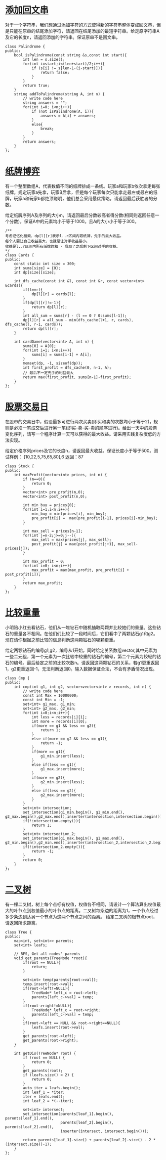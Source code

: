 # [添加回文串](http://www.nowcoder.com/practice/cfa3338372964151b19e7716e19987ac?rp=2&ru=/activity/oj&qru=/ta/2016test/question-ranking)

对于一个字符串，我们想通过添加字符的方式使得新的字符串整体变成回文串，但是只能在原串的结尾添加字符，请返回在结尾添加的最短字符串。给定原字符串A及它的长度n，请返回添加的字符串。保证原串不是回文串。

    class Palindrome {
    public:
        bool isPalindrome(const string &s,const int start){
            int len = s.size();
            for(int i=start;i<(len+start)/2;i++){
                if (s[i] != s[len-1-(i-start)]){
                    return false;
                }
            }
            return true;
        }
        string addToPalindrome(string A, int n) {
            // write code here
            string answers = "";
            for(int i=0; i<n;i++){
                if (not isPalindrome(A, i)){
                    answers = A[i] + answers;
                }
                else{
                    break;
                }
            }
            return answers;
        }
    };

# [纸牌博弈](http://www.nowcoder.com/practice/7036f62c64ba4104a28deee98a6f53f6?rp=3&ru=/activity/oj&qru=/ta/2016test/question-ranking)

有一个整型数组A，代表数值不同的纸牌排成一条线。玩家a和玩家b依次拿走每张纸牌，规定玩家a先拿，玩家B后拿，但是每个玩家每次只能拿走最左或最右的纸牌，玩家a和玩家b都绝顶聪明，他们总会采用最优策略。请返回最后获胜者的分数。

给定纸牌序列A及序列的大小n，请返回最后分数较高者得分数(相同则返回任意一个分数)。保证A中的元素均小于等于1000。且A的大小小于等于300。

    /**
    考虑记忆化搜索，dp[l][r]表示l..r区间内取纸牌，先手的最大收益。
    每个人要让自己收益最大，也就是让对手收益最小。
    收益是l..r区间内所有纸牌的和 - 我取了之后剩下区间对手的收益。
    */
    class Cards {
    public:
        const static int size = 300;
        int sums[size] = {0};
        int dp[size][size];
    
        int dfs_cache(const int &l, const int &r, const vector<int> &cards){
            if(l==r){
                dp[l][r] = cards[l];
            }
            if(dp[l][r]!=-1){
                return dp[l][r];
            }
            int all_sum = sums[r] - (l == 0 ? 0:sums[l-1]);
            dp[l][r] = all_sum - min(dfs_cache(l+1, r, cards), dfs_cache(l, r-1, cards));
            return dp[l][r];
        }
    
        int cardGame(vector<int> A, int n) {
            sums[0] = A[0];
            for(int i=1; i<n;i++){
                sums[i] = sums[i-1] + A[i];
            }
            memset(dp, -1, sizeof(dp));
            int first_profit = dfs_cache(0, n-1, A);
            // 最后不一定先手的利益最大
            return max(first_profit, sums[n-1]-first_profit);
        }
    };


# [股票交易日](http://www.nowcoder.com/practice/3e8c66829a7949d887334edaa5952c28?rp=6&ru=/activity/oj&qru=/ta/2016test/question-ranking)

在股市的交易日中，假设最多可进行两次买卖(即买和卖的次数均小于等于2)，规则是必须一笔成交后进行另一笔(即买-卖-买-卖的顺序进行)。给出一天中的股票变化序列，请写一个程序计算一天可以获得的最大收益。请采用实践复杂度低的方法实现。

给定价格序列prices及它的长度n，请返回最大收益。保证长度小于等于500。测试样例：
[10,22,5,75,65,80],6
返回：87

    class Stock {
    public:
        int maxProfit(vector<int> prices, int n) {
            if (n==0){
                return 0;
            }
            vector<int> pre_profit(n,0);
            vector<int> post_profit(n,0);
    
            int min_buy = prices[0];
            for(int i=1;i<n;i++){
                min_buy = min(prices[i], min_buy);
                pre_profit[i] =  max(pre_profit[i-1], prices[i]-min_buy);
            }
    
            int max_sell = prices[n-1];
            for(int j=n-2;j>=0;j--){
                max_sell = max(prices[j], max_sell);
                post_profit[j] = max(post_profit[j+1], max_sell-prices[j]);
            }
    
            int max_profit = 0;
            for(int i=0; i<n;i++){
                max_profit = max(max_profit, pre_profit[i] + post_profit[i]);
            }
            return max_profit;
        }
    };

# [比较重量](http://www.nowcoder.com/questionTerminal/ac27e60e63b549d6a9b59f815d9bc6e2)

小明陪小红去看钻石，他们从一堆钻石中随机抽取两颗并比较她们的重量。这些钻石的重量各不相同。在他们们比较了一段时间后，它们看中了两颗钻石g1和g2。现在请你根据之前比较的信息判断这两颗钻石的哪颗更重。

给定两颗钻石的编号g1,g2，编号从1开始，同时给定关系数组vector,其中元素为一些二元组，第一个元素为一次比较中较重的钻石的编号，第二个元素为较轻的钻石的编号。最后给定之前的比较次数n。请返回这两颗钻石的关系，若g1更重返回1，g2更重返回-1，无法判断返回0。输入数据保证合法，不会有矛盾情况出现。

    class Cmp {
    public:
        int cmp(int g1, int g2, vector<vector<int> > records, int n) {
            // write code here
            const int Max = 10000000;
            const int Min = -1;
            set<int> g1_max, g1_min;
            set<int> g2_max, g2_min;
            for(int i=0;i<n;i++){
                int less = records[i][1];
                int more = records[i][0];
                if(more == g1 && less == g2){
                    return 1;
                }
                else if(more == g2 && less == g1){
                    return -1;
                }
                if(more == g1){
                    g1_min.insert(less);
                }
                else if(less == g1){
                    g1_max.insert(more);
                }
                if(more == g2){
                    g2_min.insert(less);
                }
                else if(less == g2){
                    g2_max.insert(more);
                }
            }
            set<int> intersection;
            set_intersection(g1_min.begin(), g1_min.end(), g2_max.begin(),g2_max.end(),inserter(intersection,intersection.begin()));
            if(!intersection.empty()){
                return 1;
            }
            set<int> intersection_2;
            set_intersection(g1_max.begin(), g1_max.end(), g2_min.begin(),g2_min.end(),inserter(intersection_2,intersection_2.begin()));
            if(!intersection_2.empty()){
                return -1;
            }
            return 0;
        }
    };

# [二叉树](http://www.nowcoder.com/questionTerminal/d567727f21a247f7b64ba32431cb9a19)

有一棵二叉树，树上每个点标有权值，权值各不相同，请设计一个算法算出权值最大的叶节点到权值最小的叶节点的距离。二叉树每条边的距离为1，一个节点经过多少条边到达另一个节点为这两个节点之间的距离。
给定二叉树的根节点root，请返回所求距离。

    class Tree {
    public:
        map<int, set<int>> parents;
        set<int> leafs;
     
        // BFS, Get all nodes' parents
        void get_parents(TreeNode *root){
            if(root == NULL){
                return;
            }
     
            set<int> temp(parents[root->val]);
            temp.insert(root->val);
            if(root->left!=NULL){
                TreeNode* left_c = root->left;
                parents[left_c->val] = temp;
            }
            if(root->right!=NULL){
                TreeNode* left_c = root->right;
                parents[left_c->val] = temp;
            }
            if(root->left == NULL && root->right==NULL){
                leafs.insert(root->val);
            }
            get_parents(root->left);
            get_parents(root->right);
        }
     
        int getDis(TreeNode* root) {
            if (root == NULL) {
                return 0;
            }
            get_parents(root);
            if (leafs.size() < 2) {
                return 0;
            }
            auto iter = leafs.begin();
            int leaf_1 = *iter;
            iter = leafs.end();
            int leaf_2 = *(--iter);
     
            set<int> intersect;
            set_intersection(parents[leaf_1].begin(), parents[leaf_1].end(),
                             parents[leaf_2].begin(), parents[leaf_2].end(),
                             inserter(intersect, intersect.begin()));
     
            return parents[leaf_1].size() + parents[leaf_2].size() - 2 * (intersect.size()-1);
        }
    };

